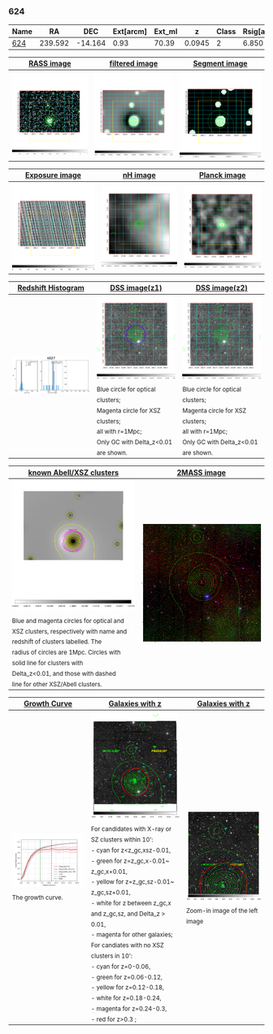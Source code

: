 <div STYLE="page-break-after: always;"></div>

### 624

|Name          |RA          |DEC      | Ext[arcm] | Ext_ml | z    | Class| Rsig[arcmin] | CRsig[c/s] | CR500[c/s] | R500[Mpc] |L500[erg/s]|F500[erg/s/cm^2]| M500[Msun]|Tx[keV]|beta|GC(XSZ,Delta_z<0.01)| GC(OPT,Delta_z<0.01)|GC|alias|
|--------------|------------|------------|---|---|-----------|--------|------|------|----|----|----|----|----|----|----|----|----|----|---|
|[624](script/624.md)     | 239.592       | -14.164       | 0.93    | 70.39   | 0.0945 | 2   | 6.850 |0.561 |0.622 |1.146 |2.442e+44 |1.087e-11 |4.691e+14 |5.724 |0.978 |Tar, |N, |Tar, |k027|

|[RASS image](../image/624/624_img.pdf)|[filtered image](../image/624/624_fil.pdf)|[Segment image](../image/624/624_seg.pdf)|
|-------------------|--------------------|-------------------|
| <img src="../image/624/624_img.png" width="300">  | <img src="../image/624/624_fil.png" width="300">   | <img src="../image/624/624_seg.png" width="300">  |

|[Exposure image](../image/624/624_mex.pdf)| [nH image](../image/624/624_nh.pdf)| [Planck image](../image/624/624_p.pdf)|
|-------------------|--------------------|-------------------|
|<img src="../image/624/624_mex.png" width="300">   | <img src="../image/624/624_nh.png" width="300">    | <img src="../image/624/624_p.png" width="300"> |

|[Redshift Histogram](../image/624/624_zg.pdf) | [DSS image(z1)](../image/624/624_dss_z1.pdf)      |  [DSS image(z2)](../image/624/624_dss_z2.pdf)    |
|-------------------|--------------------|-------------------|
|<img src="../image/624/624_zg.png" width="300"> |<img src="../image/624/624_dss_z1.png" width="300"> <sub><br>Blue circle for optical clusters; <br>Magenta circle for XSZ clusters; <br>all with r=1Mpc; <br>Only GC with Delta_z<0.01 are shown. </sub>| <img src="../image/624/624_dss_z2.png" width="300"><sub><br>Blue circle for optical clusters; <br>Magenta circle for XSZ clusters; <br>all with r=1Mpc; <br>Only GC with Delta_z<0.01 are shown. </sub> |

|[known Abell/XSZ clusters](../image/624/624_m.pdf) | [2MASS image](../image/624/624_2mass.pdf)      |
|-------------------|-------------------|
|<img src=../image/624/624_m.png width="300"> <sub><br>Blue and magenta circles for optical and <br>XSZ clusters, respectively with name and <br>redshift of clusters labelled. The <br>radius of circles are 1Mpc. Circles with <br>solid line for clusters with <br>Delta_z<0.01, and those with dashed <br>line for other XSZ/Abell clusters.        </sub>|<img src="../image/624/624_2mass.png" width="300">  |

|[Growth Curve](../image/624/624_gca_all.png) |[Galaxies with z](../image/624/624_opt_ned.pdf) |[Galaxies with z](../image/624/624_opt_ned_zoom.pdf) |
|-------------------|-------------------|-------------------|
| <img src="../image/624/624_gca_all.png" width="300"> <sub><br>The growth curve.</sub>| <img src=../image/624/624_opt_ned.png width="300"> <br><sub> For candidates with X-ray or SZ clusters within 10': <br> - cyan for z<z_gc,xsz-0.01, <br> - green for z=z_gc,x-0.01~ z_gc,x+0.01, <br> - yellow for z=z_gc,sz-0.01~ z_gc,sz+0.01, <br> - white for z between z_gc,x and z_gc,sz, and Delta_z > 0.01, <br> - magenta for other galaxies; <br>For candiates with no XSZ clusters in 10': <br> - cyan for z=0-0.06, <br> - green for z=0.06-0.12, <br> - yellow for z=0.12-0.18, <br> - white for z=0.18-0.24, <br> - magenta for z=0.24-0.3, <br> - red for z>0.3 ;  </sub>|<img src=../image/624/624_opt_ned_zoom.png width="300">  <br><sub> Zoom-in image of the left image</sub>|




